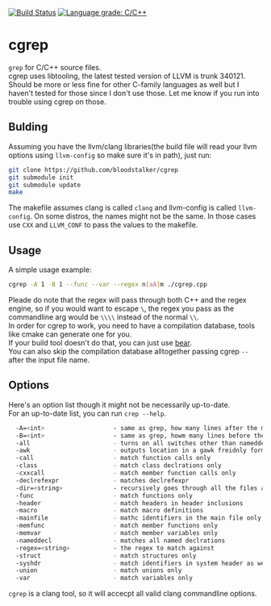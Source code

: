 [![Build Status](https://travis-ci.org/bloodstalker/cgrep.svg?branch=master)](https://travis-ci.org/bloodstalker/cgrep)
[![Language grade: C/C++](https://img.shields.io/lgtm/grade/cpp/g/bloodstalker/cgrep.svg?logo=lgtm&logoWidth=18)](https://lgtm.com/projects/g/bloodstalker/cgrep/context:cpp)

# cgrep
`grep` for C/C++ source files.<br/>
cgrep uses libtooling, the latest tested version of LLVM is trunk 340121.<br/>
Should be more or less fine for other C-family languages as well but I haven't tested for those since I don't use those. Let me know if you run into trouble using cgrep on those.<br/>

## Bulding
Assuming you have the llvm/clang libraries(the build file will read your llvm options using `llvm-config` so make sure it's in path), just run:<br/>
```bash
git clone https://github.com/bloodstalker/cgrep
git submodule init
git submodule update
make
```
The makefile assumes clang is called `clang` and llvm-config is called `llvm-config`. On some distros, the names might not be the same. In those cases use `CXX` and `LLVM_CONF` to pass the values to the makefile.<br/>

## Usage
A simple usage example:<br/>
```bash
cgrep -A 1 -B 1 --func --var --regex n[aA]m ./cgrep.cpp
```
Pleade do note that the regex will pass through both C++ and the regex engine, so if you would want to escape `\`, the regex you pass as the commandline arg would be `\\\\` instead of the normal `\\`.<br/>
In order for cgrep to work, you need to have a compilation database, tools like cmake can generate one for you.<br/>
If your build tool doesn't do that, you can just use [bear](https://github.com/rizsotto/Bear).<br/>
You can also skip the compilation database alltogether passing cgrep `--` after the input file name.<br/>

## Options
Here's an option list though it might not be necessarily up-to-date.<br/>
For an up-to-date list, you can run `crep --help`.<br/>

```bash
  -A=<int>                   - same as grep, how many lines after the matched line to print
  -B=<int>                   - same as grep, howm many lines before the matched line to print
  -all                       - turns on all switches other than nameddecl
  -awk                       - outputs location in a gawk freidnly format
  -call                      - match function calls only
  -class                     - match class declrations only
  -cxxcall                   - match member function calls only
  -declrefexpr               - matches declrefexpr
  -dir=<string>              - recursively goes through all the files and directories. assumes compilation databases are present for all source files.
  -func                      - match functions only
  -header                    - match headers in header inclusions
  -macro                     - match macro definitions
  -mainfile                  - mathc identifiers in the main file only
  -memfunc                   - match member functions only
  -memvar                    - match member variables only
  -nameddecl                 - matches all named declrations
  -regex=<string>            - the regex to match against
  -struct                    - match structures only
  -syshdr                    - match identifiers in system header as well
  -union                     - match unions only
  -var                       - match variables only
```
`cgrep` is a clang tool, so it will accecpt all valid clang commandline options.<br/>
